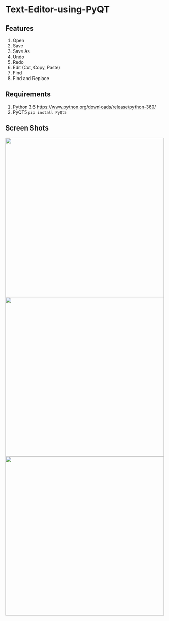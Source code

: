 
# Text-Editor-using-PyQT

## Features

1. Open         
2. Save        
3. Save As     
4. Undo
5. Redo
6. Edit (Cut, Copy, Paste)
7. Find
8. Find and Replace

## Requirements

1. Python 3.6
			https://www.python.org/downloads/release/python-360/
3. PyQT5 
			`pip install PyQt5`
       
## Screen Shots
<img src = "https://user-images.githubusercontent.com/66366859/140462377-9c0b7a2e-7445-4c38-8968-fff0a480cf66.png" style="width:500px">
<br>
<img src = "https://user-images.githubusercontent.com/66366859/140462714-d9a76158-e201-459c-8fef-1354fb7f5bcd.png" style = "width:500px">
<br>
<img src="https://user-images.githubusercontent.com/66366859/140462813-b6bd5837-5112-4e0d-aa1a-38907d0ff15e.png" style="width:500px">
